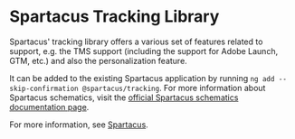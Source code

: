 # Spartacus Tracking Library

Spartacus' tracking library offers a various set of features related to support, e.g. the TMS support (including the support for Adobe Launch, GTM, etc.) and also the personalization feature.

It can be added to the existing Spartacus application by running `ng add --skip-confirmation @spartacus/tracking`. For more information about Spartacus schematics, visit the [official Spartacus schematics documentation page](https://sap.github.io/spartacus-docs/schematics/).

For more information, see [Spartacus](https://github.com/SAP/spartacus).
